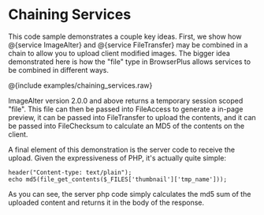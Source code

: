 # Chaining Services

This code sample demonstrates a couple key ideas. First, we show how @{service ImageAlter} and @{service FileTransfer} may be
combined in a chain to allow you to upload client modified images. The bigger idea demonstrated here is how the "file" type
in BrowserPlus allows services to be combined in different ways.

@{include examples/chaining_services.raw}

ImageAlter version 2.0.0 and above returns a temporary session scoped "file". This file can then be passed into FileAccess to
generate a in-page preview, it can be passed into FileTransfer to upload the contents, and it can be passed into FileChecksum to
calculate an MD5 of the contents on the client.

A final element of this demonstration is the server code to receive the upload. Given the expressiveness of PHP, it's
actually quite simple:

    header("Content-type: text/plain");
    echo md5(file_get_contents($_FILES['thumbnail']['tmp_name']));

As you can see, the server php code simply calculates the md5 sum of the uploaded content and returns it in the body of the
response.
